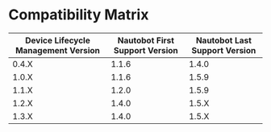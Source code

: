 # Compatibility Matrix

| Device Lifecycle Management Version | Nautobot First Support Version | Nautobot Last Support Version |
| ------------- | -------------------- | ------------- |
| 0.4.X         | 1.1.6               | 1.4.0         |
| 1.0.X         | 1.1.6               | 1.5.9         |
| 1.1.X         | 1.2.0               | 1.5.9         |
| 1.2.X         | 1.4.0                | 1.5.X         |
| 1.3.X         | 1.4.0                | 1.5.X         |